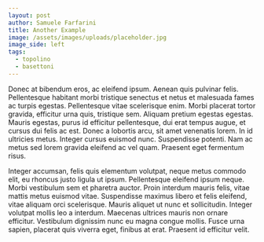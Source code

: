 ```yaml
---
layout: post
author: Samuele Farfarini
title: Another Example
image: /assets/images/uploads/placeholder.jpg
image_side: left
tags:
  - topolino
  - basettoni
---
```

Donec at bibendum eros, ac eleifend ipsum. Aenean quis pulvinar felis. Pellentesque habitant morbi tristique senectus et netus et malesuada fames ac turpis egestas. Pellentesque vitae scelerisque enim. Morbi placerat tortor gravida, efficitur urna quis, tristique sem. Aliquam pretium egestas egestas. Mauris egestas, purus id efficitur pellentesque, dui erat tempus augue, et cursus dui felis ac est. Donec a lobortis arcu, sit amet venenatis lorem. In id ultricies metus. Integer cursus euismod nunc. Suspendisse potenti. Nam ac metus sed lorem gravida eleifend ac vel quam. Praesent eget fermentum risus.

Integer accumsan, felis quis elementum volutpat, neque metus commodo elit, eu rhoncus justo ligula ut ipsum. Pellentesque eleifend ipsum neque. Morbi vestibulum sem et pharetra auctor. Proin interdum mauris felis, vitae mattis metus euismod vitae. Suspendisse maximus libero et felis eleifend, vitae aliquam orci scelerisque. Mauris aliquet ut nunc et sollicitudin. Integer volutpat mollis leo a interdum. Maecenas ultrices mauris non ornare efficitur. Vestibulum dignissim nunc eu magna congue mollis. Fusce urna sapien, placerat quis viverra eget, finibus at erat. Praesent id efficitur velit.